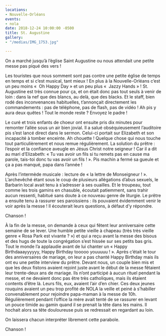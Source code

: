 ```yaml
---
locations:
- Nouvelle-Orléans
events:
- nola
date: 2018-12-24 10:00:00 -0500
title: St. Augustine
gallery:
- "/medias/IMG_1753.jpg"

---
```

On a marché jusqu’à l’église Saint Augustine ou nous attendait une petite messe pas piqué des vers !

Les touristes que nous somment sont pas contre une petite église de temps en temps et si c’est musical, tant mieux ! En plus à la Nouvelle-Orléans c’est un peu moins «  Oh Happy Day »  et un peu plus «  Jazzy Hands » !
St. Augustine est très connue pour ça, et on était donc pas tout seuls à venir de loin : dans la nef que des blancs, au delà, que des blacks. Et le staff, bien rodé des inconvenances habituelles, t’annonçait directement les commandements : pas de téléphone, pas de flash, pas de vidéo ! Ah pis y aura deux quêtes ! Tout le monde reste ? Envoyez le padre !

Le curé et trois enfants de choeur ont ensuite pris dix minutes pour remonter l’allée sous un air bien jovial. Il a salué obséquieusement l’auditoire pis s’est lancé direct dans le sermon. Celui-ci portait sur Elizabeth et son incapacité à tomber enceinte. Ah chouette ! Quelque chose qui nous touche tout particulièrement et nous remue régulièrement. La solution du prêtre : l’espoir et la confiance aveugle en Jésus Christ notre seigneur ! Car il a dit au mari d’Elizabeth: « Tu vas avoir un fils si tu remets pas en cause ma parole, tais-toi donc tu vas avoir un fils ! ». Pis machin a fermé sa gueule et ça a pas manqué, papa dans l’année !

Après l’intermède musicale : lecture de « la lettre de Monseigneur ! ». L’archevêché étant sous le coup de plusieurs allégations d’abus sexuels, le Barbarin local avait tenu à s’adresser à ses ouailles. Et le troupeau, tout comme les trois gamins en chasuble, écoutait patiemment, sans trahir aucun ressenti, habitué sans doute à ce nouveau genre de liturgie. Le prêtre a ensuite tenu à rassurer ses paroissiens : ils pouvaient évidemment venir le voir après la messe  ! Il  écouterait leurs questions, à défaut d’y répondre.

Chanson !

À la fin de la messe, on demande à ceux qui fêtent leur anniversaire cette semaine de se lever. Une humble petite vieille à chapeau (très très vieille genre « Rosa Park est vivante ? ») et qui a reçu avant la messe des bisous et des hugs de toute la congrégation s’est hissée sur ses petits bas gris. Tout le monde l’a applaudie avant de lui chanter un « Happy Birthdaaayyyyyy, Happy Birthday tooooo youuuuu ! ».
Après c’était le tour des anniversaires de mariage, on leur a pas chanté Happy Birthday mais ils ont eu une petite interview du prêtre.
Devant nous, un couple bien mis et que les deux fistons avaient rejoint juste avant le début de la messe fêtaient leur trente-deux ans de mariage. Ils n’ont participé à aucun rituel pendant la messe, et ne devaient donc pas être très catholiques, mais ils étaient contents d’être là.
Leurs fils, eux, avaient l’air d’en chier. Ces deux jeunes rouquins avaient un peu trop profité de NOLA la veille et peiné à s’habiller convenablement pour rejoindre papa-maman à la messe de 10h. 
Régulièrement pendant l’office la mère avait tenté de se rassurer en levant un pouce timide au gamin quand il se prenait la tête dans les mains. Il hochait alors sa tête douloureuse puis se redressait en regardant au loin. 

On laissera chacun interpréter librement cette parabole. 

Chanson !